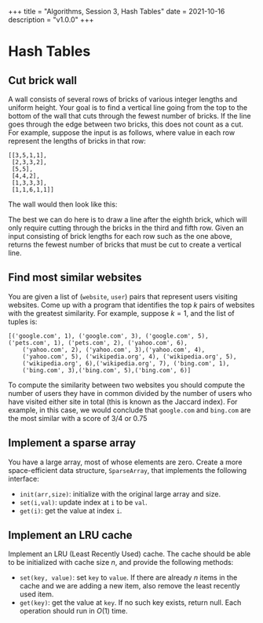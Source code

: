 +++
title = "Algorithms, Session 3, Hash Tables"
date = 2021-10-16
description = "v1.0.0"
+++

# Hash Tables

## **Cut brick wall**
A wall consists of several rows of bricks of various integer lengths and uniform height. Your goal is to find a vertical line going from the top to the bottom of the wall that cuts through the fewest number of bricks. If the line goes through the edge between two bricks, this does not count as a cut.
For example, suppose the input is as follows, where value in each row represent the lengths of bricks in that row:
```
[[3,5,1,1],
 [2,3,3,2],
 [5,5],
 [4,4,2],
 [1,3,3,3],
 [1,1,6,1,1]]
```
The wall would then look like this: 

<canvas width=400 height=240 id="brick-wall"></canvas>
<script>
const ctx = document.getElementById('brick-wall').getContext('2d')
const array = [[3,5,1,1],[2,3,3,2],[5,5],[4,4,2],[1,3,3,3],[1,1,6,1,1]]
const rect_size = 40
ctx.beginPath()
for (const [y,subarray] of array.entries()) {
    let part_sum = 0
    for (const [x,val] of subarray.entries()) {
        ctx.strokeRect(part_sum*rect_size,y*rect_size,rect_size*val,rect_size)
        part_sum += val
    }
}
ctx.closePath()
</script>

The best we can do here is to draw a line after the eighth brick, which will only require cutting through the bricks in the third and fifth row.
Given an input consisting of brick lengths for each row such as the one above, returns the fewest number of bricks that must be cut to create a vertical line.

## **Find most similar websites**

You are given a list of (`website`, `user`) pairs that represent users visiting websites. Come up with a program that identifies the top $k$ pairs of websites with the greatest similarity. For example, suppose $k=1$, and the list of tuples is:

```
[('google.com', 1), ('google.com', 3), ('google.com', 5),
('pets.com', 1), ('pets.com', 2), ('yahoo.com', 6),
    ('yahoo.com', 2), ('yahoo.com', 3),('yahoo.com', 4),
    ('yahoo.com', 5), ('wikipedia.org', 4), ('wikipedia.org', 5),
    ('wikipedia.org', 6),('wikipedia.org', 7), ('bing.com', 1),
    ('bing.com', 3),('bing.com', 5),('bing.com', 6)]
```

To compute the similarity between two websites you should compute the number of users they have in common divided by the number of users who have visited either site in total (this is known as the Jaccard index). For example, in this case, we would conclude that `google.com` and `bing.com` are the most similar with a score of $3/4$ or $0.75$

## **Implement a sparse array**
You have a large array, most of whose elements are zero. Create a more space-efficient data structure, `SparseArray`, that implements the following interface:
- `init(arr,size)`: initialize with the original large array and size.
- `set(i,val)`: update index at `i` to be `val`.
- `get(i)`: get the value at index `i`.

## **Implement an LRU cache**
Implement an LRU (Least Recently Used) cache. The cache should be able to be initialized with cache size $n$, and provide the following methods:
- `set(key, value)`: set `key` to `value`. If there are already $n$ items in the cache and we are adding a new item, also remove the least recently used item.
- `get(key)`: get the value at `key`. If no such key exists, return null.
Each operation should run in $O(1)$ time.

